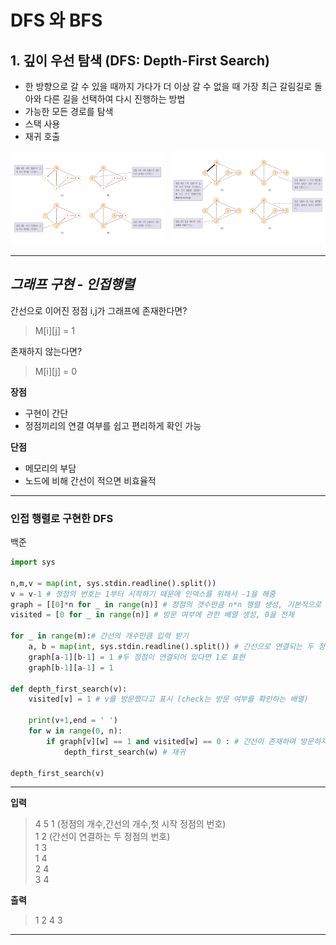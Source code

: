 # DFS 와 BFS 


 ## 1. 깊이 우선 탐색 (DFS: Depth-First Search)

- 한 방향으로 갈 수 있을 때까지 가다가 더 이상 갈 수 없을 때 가장 최근 갈림길로 돌아와 다른 길을 선택하여 다시 진행하는 방법  
- 가능한 모든 경로를 탐색
- 스택 사용
- 재귀 호출  


<img src = "./images/dfs&bfs/dfs1.png" width = 250 height = 150>
<img src = "./images/dfs&bfs/dfs2.png" width = 250 height = 150>

---

## ***그래프 구현 - 인접행렬***

간선으로 이어진 정점 i,j가 그래프에 
존재한다면?
>M[i][j] = 1   

존재하지 않는다면?    
>M[i][j] = 0


**장점**
- 구현이 간단
- 정점끼리의 연결 여부를 쉽고 편리하게 확인 가능

**단점**
- 메모리의 부담
- 노드에 비해 간선이 적으면 비효율적

--- 

### **인접 행렬로 구현한 DFS**   

백준
``` py
import sys

n,m,v = map(int, sys.stdin.readline().split())
v = v-1 # 정점의 번호는 1부터 시작하기 때문에 인덱스를 위해서 -1을 해줌
graph = [[0]*n for _ in range(n)] # 정점의 갯수만큼 n*n 행렬 생성, 기본적으로 0을 전제
visited = [0 for _ in range(n)] # 방문 여부에 관한 배열 생성, 0을 전제

for _ in range(m):# 간선의 개수만큼 입력 받기
    a, b = map(int, sys.stdin.readline().split()) # 간선으로 연결되는 두 정점의 입력 받기
    graph[a-1][b-1] = 1 #두 정점이 연결되어 있다면 1로 표현
    graph[b-1][a-1] = 1

def depth_first_search(v):
    visited[v] = 1 # v를 방문했다고 표시 (check는 방문 여부를 확인하는 배열)

    print(v+1,end = ' ')
    for w in range(0, n):
        if graph[v][w] == 1 and visited[w] == 0 : # 간선이 존재하며 방문하지 않았을 때
            depth_first_search(w) # 재귀

depth_first_search(v)

```
---
**입력**

>4 5 1   (정점의 개수,간선의 개수,첫 시작 정점의 번호)     
1 2   (간선이 연결하는 두 정점의 번호)   
1 3   
1 4   
2 4   
3 4

**출력**

>1 2 4 3

---













